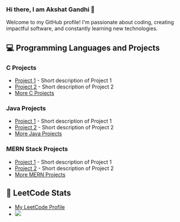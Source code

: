 ### Hi there, I am Akshat Gandhi 👋

Welcome to my GitHub profile! I'm passionate about coding, creating impactful software, and constantly learning new technologies.

## 💻 Programming Languages and Projects

### C Projects
- [Project 1](URL-to-project-1) - Short description of Project 1
- [Project 2](URL-to-project-2) - Short description of Project 2
- [More C Projects](URL-to-c-projects)

### Java Projects
- [Project 1](URL-to-project-1) - Short description of Project 1
- [Project 2](URL-to-project-2) - Short description of Project 2
- [More Java Projects](URL-to-java-projects)

### MERN Stack Projects
- [Project 1](URL-to-project-1) - Short description of Project 1
- [Project 2](URL-to-project-2) - Short description of Project 2
- [More MERN Projects](URL-to-mern-projects)

## 🌟 LeetCode Stats
- [My LeetCode Profile](https://leetcode.com/u/AkshatG6/)
- ![](https://leetcard.jacoblin.cool/akshatg6)



<!--
**AkshatG6/AkshatG6** is a ✨ _special_ ✨ repository because its `README.md` (this file) appears on your GitHub profile.

Here are some ideas to get you started:

- 🔭 I’m currently working on ...
- 🌱 I’m currently learning ...
- 👯 I’m looking to collaborate on ...
- 🤔 I’m looking for help with ...
- 💬 Ask me about ...
- 📫 How to reach me: ...
- 😄 Pronouns: ...
- ⚡ Fun fact: ...
-->
